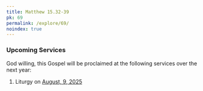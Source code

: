 ```yaml
---
title: Matthew 15.32-39
pk: 69
permalink: /explore/69/
noindex: true
---
```


### Upcoming Services

God willing, this Gospel will be proclaimed at the following services over the next year:


1. Liturgy on [August,  9, 2025](https://orthocal.info/readings/gregorian/2025/08/09/)
